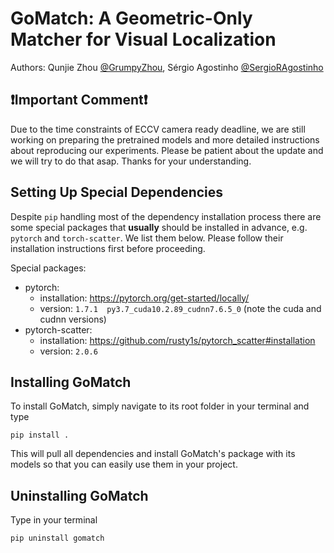 # GoMatch: A Geometric-Only Matcher for Visual Localization

Authors: Qunjie Zhou [@GrumpyZhou](https://github.com/GrumpyZhou), Sérgio Agostinho [@SergioRAgostinho](https://github.com/SergioRAgostinho)

## ❗️Important Comment❗️
Due to the time constraints of ECCV camera ready deadline, we are still working on preparing the pretrained models and more detailed instructions about reproducing our experiments. Please be patient about the update and we will try to do that asap. Thanks for your understanding. 

## Setting Up Special Dependencies

Despite `pip` handling most of the dependency installation process there are some special packages that **usually** should be installed in advance, e.g. `pytorch` and `torch-scatter`. We list them below. Please follow their installation instructions first before proceeding.

Special packages:
- pytorch:
    - installation: https://pytorch.org/get-started/locally/
    - version: `1.7.1  py3.7_cuda10.2.89_cudnn7.6.5_0` (note the cuda and cudnn versions)
- pytorch-scatter:
    - installation: https://github.com/rusty1s/pytorch_scatter#installation
    - version: `2.0.6`

## Installing GoMatch

To install GoMatch, simply navigate to its root folder in your terminal and type
```
pip install .
```

This will pull all dependencies and install GoMatch's package with its models so that you can easily use them in your project.

## Uninstalling GoMatch

Type in your terminal
```
pip uninstall gomatch
```
